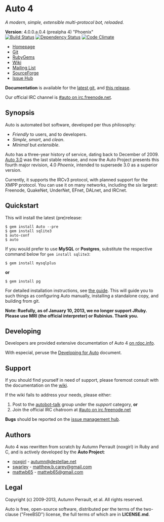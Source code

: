 Auto 4
======

_A modern, simple, extensible multi-protocol bot, reloaded._

**Version**:            4.0.0.a.0.4 (prealpha 4) "Phoenix"  
[![Build Status](https://travis-ci.org/Auto/Auto.png?branch=master)](https://travis-ci.org/Auto/Auto)
[![Dependency Status](https://gemnasium.com/Auto/Auto.png)](https://gemnasium.com/Auto/Auto)
[![Code Climate](https://codeclimate.com/badge.png)](https://codeclimate.com/github/Auto/Auto)

+ [Homepage](http://auto.autoproj.org) 
+ [Git](https://github.com/Auto/Auto)
+ [RubyGems](https://rubygems.org/gems/autobot)
+ [Wiki](https://github.com/Auto/Auto/wiki)
+ [Mailing List](https://groups.google.com/group/autobot-talk)
+ [SourceForge](https://sourceforge.net/p/auto-bot)
+ [Issue Hub](https://github.com/Auto/Auto/issues)

**Documentation** is available for the [latest git](http://rdoc.info/github/Auto/Auto),
and [this release](http://autobot.rubyforge.org/rdoc/4.0.0.a.0.4/).

Our official IRC channel is [#auto on irc.freenode.net](irc://irc.freenode.net/#auto).

Synopsis
--------

Auto is automated bot software, developed per thus philosophy:

* _Friendly_ to users, and to developers.
* _Simple_, _smart_, and _clean_.
* _Minimal_ but _extensible_.

Auto has a three-year history of service, dating back to December of 2009.
[Auto 3.0](https://github.com/Auto/Auto-legacy) was the last stable release,
and now the Auto Project presents this fourth major revision, 4.0 _Phoenix_,
intended to supersede 3.0 as a superior version.

Currently, it supports the IRCv3 protocol, with planned support for the XMPP
protocol. You can use it on many networks, including the six largest: Freenode,
QuakeNet, UnderNet, EFnet, DALnet, and IRCnet.

Quickstart
----------

This will install the latest (pre)release:

    $ gem install Auto --pre
    $ gem install sqlite3
    $ auto-conf
    $ auto

If you would prefer to use **MySQL** or **Postgres**, substitute the respective
command below for `gem install sqlite3`:

    $ gem install mysqlplus

**or**

    $ gem install pg

For detailed installation instructions, see
[the guide](https://github.com/Auto/Auto/wiki/Install-Guide). This will guide
you to such things as configuring Auto manually, installing a standalone
copy, and building from git.

**Note: Ruefully, as of January 10, 2013, we no longer support JRuby. Please
use MRI (the official interpreter) or Rubinius. Thank you.**

Developing
----------

Developers are provided extensive documentation of Auto 4 
[on rdoc.info](http://rdoc.info/github/Auto/Auto/).

With especial, peruse the [Developing for Auto](http://rdoc.info/github/Auto/Auto/file/docs/Developing.md)
document.

Support
-------

If you should find yourself in need of support, please foremost consult with the
documentation on the [wiki](https://github.com/Auto/Auto/wiki).

If the wiki fails to address your needs, please either:

1. Post to the [autobot-talk](https://groups.google.com/group/autobot-talk)
   group under the _support_ category, **or**
2. Join the official IRC chatroom at 
[#auto on irc.freenode.net](http://webchat.freenode.net/?randomnick=1&channels=#auto&prompt=1)

**Bugs** should be reported on the [issue management hub](https://github.com/Auto/Auto/issues).

Authors
-------

Auto 4 was rewritten from scratch by Autumn Perrault (noxgirl) in Ruby and C,
and is actively developed by the **Auto Project**:

+   [noxgirl](https://github.com/noxgirl)           - [autumn@destellae.net](mailto://autumn@destellae.net)
+   [swarley](https://github.com/swarley)           - [matthew.b.carey@gmail.com](mailto://matthew.b.carey@gmail.com)
+   [mattwb65](https://github.com/mattwb65)         - [mattwb65@gmail.com](mailto://mattwb65@gmail.com)

Legal
-----

Copyright (c) 2009-2013, Autumn Perrault, et al. All rights reserved.

Auto is free, open-source software, distributed per the terms of the two-clause
("FreeBSD") license, the full terms of which are in **LICENSE.md**.
